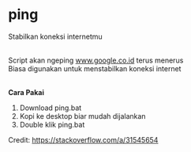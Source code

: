 # ping
Stabilkan koneksi internetmu

\
Script akan ngeping www.google.co.id terus menerus\
Biasa digunakan untuk menstabilkan koneksi internet

\
**Cara Pakai**
1. Download ping.bat
2. Kopi ke desktop biar mudah dijalankan
3. Double klik ping.bat

Credit: https://stackoverflow.com/a/31545654
